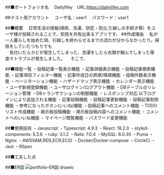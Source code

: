 ##■ポートフォリオ名
　Dailylifey　URL:https://dailylifey.com

##テスト用アカウント
　ユーザ名：user1
　パスワード：user1

##■概要
　日常生活の情報(掃除、洗濯、防犯・防災,引越しの手続き等）をユーザ様が投稿されることで、知見を共有出来るアプリです。
##作成理由
　私が一人暮らしを始めた頃、引越しを終わらせるまでの流れが分からなかったり。掃除をしていたつもりでも  
　気付いたらカビが発生してしまった、洗濯をしたら衣類が縮んでしまった等度々トラブルが発生しました。
　そこで、

##■機能一覧
・投稿記事一覧表示機能
・記事詳細表示機能
・投稿記事検索機能
・記事項目フィルター機能
・記事作成日の昇順/降順機能
・投稿件数表示機能
・ページネーション機能
・ハザードマップ表示機能
・カレンダー表示機能　
・ユーザ新規登録機能
・ユーザログイン/ログアウト機能
・DBテーブルのリレーション管理
・DBトランザクションの制御機能
・レスポンシブ対応
以下ログインにより追加される機能
・記事投稿機能
・投稿記事更新機能
・投稿記事削除機能
・参考になったボタン(いいね)機能
・投稿記事へのコメント機能
・TODOリスト作成機能
・掲示板投稿機能
・掲示板投稿内容へのコメント機能
・コメントへのいいね機能
・マイページ閲覧機能
・パスワード変更機能

##■使用技術
・Javascript
・Typescript: 4.9.3
・React: 18.2.0
・styled-components: 5.3.6
・ruby: 3.1.2
・Rails: 7.0.4
・MySQL: 8.0.30
・Puma
・Nginx
・AWS(IAM,RDS,ECR,ECS)
・Docker/Docker-compose
・CircleCi
・Jest
・RSpec

##■工夫した点

##■ER図
![portfolio-ER図 drawio](https://user-images.githubusercontent.com/108403430/205438121-6c75e90e-fd66-48a3-b0f5-3cb9c083be09.png)

